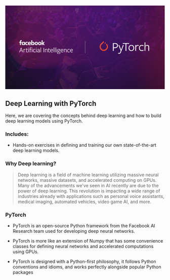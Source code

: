 ![png](images/udacitypytorch.png)


## Deep Learning with PyTorch

Here, we are covering the concepts behind deep learning and how to build deep learning models using PyTorch. 


### Includes:

- Hands-on exercises in defining and training our own state-of-the-art deep learning models.


### Why Deep learning?

> Deep learning is a field of machine learning utilizing massive neural networks, massive datasets, and accelerated computing on GPUs. Many of the advancements we've seen in AI recently are due to the power of deep learning. This revolution is impacting a wide range of industries already with applications such as personal voice assistants, medical imaging, automated vehicles, video game AI, and more.


### PyTorch

- PyTorch is an open-source Python framework from the Facebook AI Research team used for developing deep neural networks. 

- PyTorch is more like an extension of Numpy that has some convenience classes for defining neural networks and accelerated computations using GPUs. 

- PyTorch is designed with a Python-first philosophy, it follows Python conventions and idioms, and works perfectly alongside popular Python packages